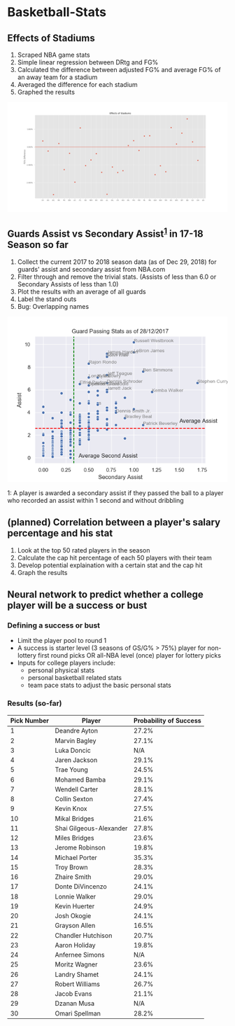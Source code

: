 # Basketball-Stats

## Effects of Stadiums

1. Scraped NBA game stats
2. Simple linear regression between DRtg and FG%
3. Calculated the difference between adjusted FG% and average FG% of an away team for a stadium
4. Averaged the difference for each stadium
5. Graphed the results

![results](https://github.com/paulliwali/Basketball-Stats/blob/master/effects-of-stadiums/results.png)

## Guards Assist vs Secondary Assist<sup>[1](#myfootnote1)</sup> in 17-18 Season so far

1. Collect the current 2017 to 2018 season data (as of Dec 29, 2018) for guards' assist and secondary assist from NBA.com
2. Filter through and remove the trivial stats. (Assists of less than 6.0 or Secondary Assists of less than 1.0)
3. Plot the results with an average of all guards
4. Label the stand outs
5. Bug: Overlapping names

![results](https://github.com/paulliwali/Basketball-Stats/blob/master/assist-vs-secondary-assist/outputs/results.png)

<a name="myfootnote1">1</a>: A player is awarded a secondary assist if they passed the ball to a player who recorded an assist within 1 second and without dribbling

## (planned) Correlation between a player's salary percentage and his stat

1. Look at the top 50 rated players in the season
2. Calculate the cap hit percentage of each 50 players with their team
3. Develop potential explaination with a certain stat and the cap hit
4. Graph the results

## Neural network to predict whether a college player will be a success or bust

### Defining a success or bust
- Limit the player pool to round 1
- A success is starter level (3 seasons of GS/G% > 75%) player for non-lottery first round picks OR all-NBA level (once) player for lottery picks
- Inputs for college players include:
    - personal physical stats
    - personal basketball related stats
    - team pace stats to adjust the basic personal stats

### Results (so-far)
|Pick Number | Player  | Probability of Success |
|------------| ------------- | ------------- |
| 1  | Deandre Ayton  | 27.2%  |
| 2  | Marvin Bagley | 27.1%  |
| 3  | Luka Doncic | N/A  |
| 4  | Jaren Jackson  | 29.1%  |
| 5  | Trae Young | 24.5%  |
| 6  | Mohamed Bamba  | 29.1%  |
| 7  | Wendell Carter | 28.1%  |
| 8  | Collin Sexton  | 27.4%  |
| 9  | Kevin Knox | 27.5%  |
| 10 | Mikal Bridges  | 21.6%  |
| 11  | Shai Gilgeous-Alexander  | 27.8%  |
| 12  | Miles Bridges | 23.6%  |
| 13  | Jerome Robinson | 19.8%  |
| 14  | Michael Porter  | 35.3%  |
| 15  | Troy Brown | 28.3%  |
| 16  | Zhaire Smith  | 29.0%  |
| 17  | Donte DiVincenzo | 24.1%  |
| 18  | Lonnie Walker | 29.0%  |
| 19  | Kevin Huerter | 24.9%  |
| 20 | Josh Okogie  | 24.1%  |
| 21  | Grayson Allen  | 16.5%  |
| 22  | Chandler Hutchison | 20.7%  |
| 23  | Aaron Holiday | 19.8%  |
| 24  | Anfernee Simons  | N/A  |
| 25  | Moritz Wagner | 23.6%  |
| 26  | Landry Shamet  | 24.1%  |
| 27  | Robert Williams | 26.7%  |
| 28  | Jacob Evans | 21.1%  |
| 29  | Dzanan Musa | N/A  |
| 30 | Omari Spellman | 28.2%  |
